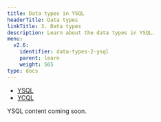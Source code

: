 ```yaml
---
title: Data types in YSQL
headerTitle: Data types
linkTitle: 3. Data types
description: Learn about the data types in YSQL.
menu:
  v2.6:
    identifier: data-types-2-ysql
    parent: learn
    weight: 565
type: docs
---
```


<ul class="nav nav-tabs-alt nav-tabs-yb">

  <li >
    <a href="/preview/develop/learn/data-types" class="nav-link active">
      <i class="icon-postgres" aria-hidden="true"></i>
      YSQL
    </a>
  </li>

  <li >
    <a href="/preview/develop/learn/data-types-ycql" class="nav-link">
      <i class="icon-cassandra" aria-hidden="true"></i>
      YCQL
    </a>
  </li>

</ul>

YSQL content coming soon.
